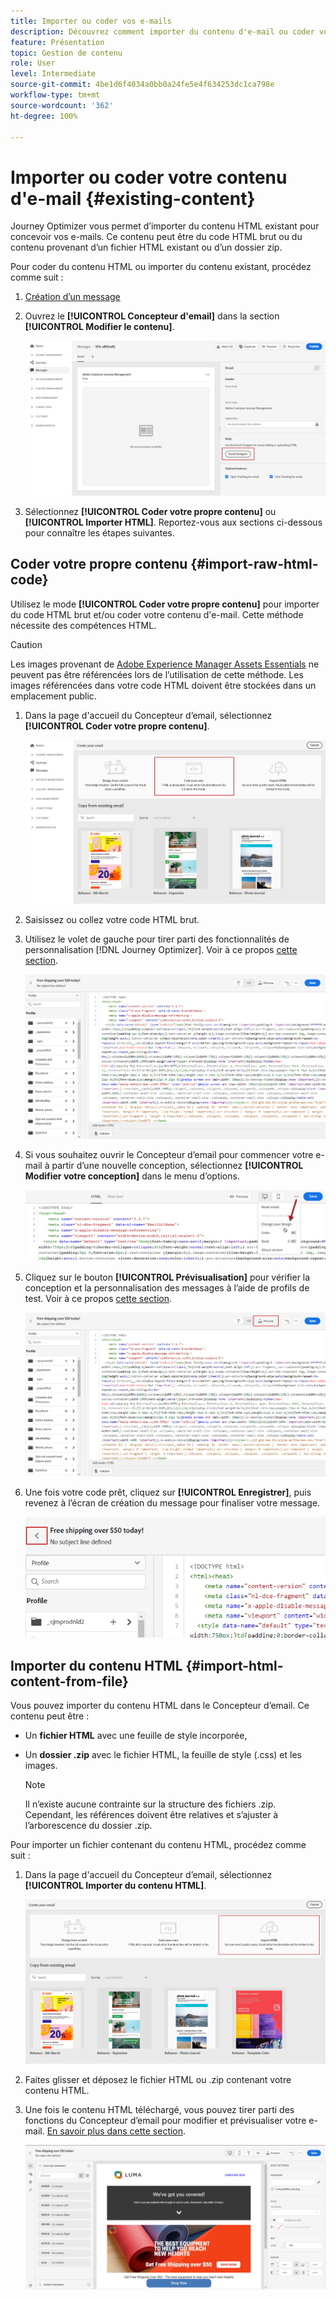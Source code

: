 ```yaml
---
title: Importer ou coder vos e-mails
description: Découvrez comment importer du contenu d'e-mail ou coder vos e-mails
feature: Présentation
topic: Gestion de contenu
role: User
level: Intermediate
source-git-commit: 4be1d6f4034a0bb0a24fe5e4f634253dc1ca798e
workflow-type: tm+mt
source-wordcount: '362'
ht-degree: 100%

---
```


# Importer ou coder votre contenu d&#39;e-mail {#existing-content}

Journey Optimizer vous permet d’importer du contenu HTML existant pour concevoir vos e-mails. Ce contenu peut être du code HTML brut ou du contenu provenant d’un fichier HTML existant ou d’un dossier zip.

Pour coder du contenu HTML ou importer du contenu existant, procédez comme suit :

1. [Création d’un message](create-message.md)

1. Ouvrez le **[!UICONTROL Concepteur d&#39;email]** dans la section **[!UICONTROL Modifier le contenu]**.

   ![](assets/import-html_1.png)

1. Sélectionnez **[!UICONTROL Coder votre propre contenu]** ou **[!UICONTROL Importer HTML]**. Reportez-vous aux sections ci-dessous pour connaître les étapes suivantes.

## Coder votre propre contenu {#import-raw-html-code}

Utilisez le mode **[!UICONTROL Coder votre propre contenu]** pour importer du code HTML brut et/ou coder votre contenu d&#39;e-mail. Cette méthode nécessite des compétences HTML.

>[!CAUTION]
>
> Les images provenant de [Adobe Experience Manager Assets Essentials](assets-essentials.md) ne peuvent pas être référencées lors de l’utilisation de cette méthode. Les images référencées dans votre code HTML doivent être stockées dans un emplacement public.

1. Dans la page d&#39;accueil du Concepteur d’email, sélectionnez **[!UICONTROL Coder votre propre contenu]**.

   ![](assets/code-your-own.png)

1. Saisissez ou collez votre code HTML brut.

1. Utilisez le volet de gauche pour tirer parti des fonctionnalités de personnalisation [!DNL Journey Optimizer]. Voir à ce propos [cette section](personalization/personalize.md).

   ![](assets/code-editor.png)

1. Si vous souhaitez ouvrir le Concepteur d’email pour commencer votre e-mail à partir d’une nouvelle conception, sélectionnez **[!UICONTROL Modifier votre conception]** dans le menu d’options.

   ![](assets/code-editor-change-design.png)

1. Cliquez sur le bouton **[!UICONTROL Prévisualisation]** pour vérifier la conception et la personnalisation des messages à l’aide de profils de test. Voir à ce propos [cette section](preview.md).

   ![](assets/code-editor-preview.png)

1. Une fois votre code prêt, cliquez sur **[!UICONTROL Enregistrer]**, puis revenez à l’écran de création du message pour finaliser votre message.

   ![](assets/code-editor-save.png)

## Importer du contenu HTML {#import-html-content-from-file}

Vous pouvez importer du contenu HTML dans le Concepteur d’email. Ce contenu peut être :

* Un **fichier HTML** avec une feuille de style incorporée,
* Un **dossier .zip** avec le fichier HTML, la feuille de style (.css) et les images.

   >[!NOTE]
   >
   >Il n’existe aucune contrainte sur la structure des fichiers .zip. Cependant, les références doivent être relatives et s’ajuster à l’arborescence du dossier .zip.

Pour importer un fichier contenant du contenu HTML, procédez comme suit :

1. Dans la page d&#39;accueil du Concepteur d’email, sélectionnez **[!UICONTROL Importer du contenu HTML]**.

   ![](assets/import-html_2.png)

1. Faites glisser et déposez le fichier HTML ou .zip contenant votre contenu HTML.

1. Une fois le contenu HTML téléchargé, vous pouvez tirer parti des fonctions du Concepteur d’email pour modifier et prévisualiser votre e-mail. [En savoir plus dans cette section](create-email-content.md).

   ![](assets/html-imported.png)
